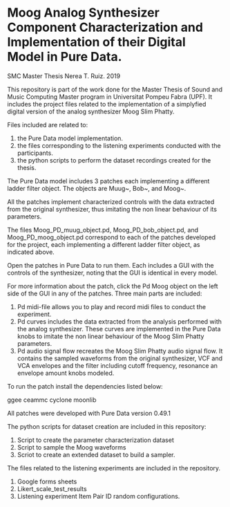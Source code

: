# Moog Analog Synthesizer Component Characterization and Implementation of their Digital Model in Pure Data.

SMC Master Thesis Nerea T. Ruiz. 2019

This repository is part of the work done for the Master Thesis of Sound and Music Computing Master program in Universitat Pompeu Fabra (UPF). It includes the project files related to the implementation of a simplyfied digital version of the analog synthesizer Moog Slim Phatty.

Files included are related to: 

1) the Pure Data model implementation.
2) the files corresponding to the listening experiments conducted with the participants. 
3) the python scripts to perform the dataset recordings created for the thesis.

The Pure Data model includes 3 patches each implementing a different ladder filter object. The objects are Muug~, Bob~, and Moog~. 

All the patches implement characterized controls with the data extracted from the original synthesizer, thus imitating the non linear behaviour of its parameters. 

The files Moog_PD_muug_object.pd, Moog_PD_bob_object.pd, and Moog_PD_moog_object.pd correspond to each of the patches developed for the project, each implementing a different ladder filter object, as indicated above. 

Open the patches in Pure Data to run them. Each includes a GUI with the controls of the synthesizer, noting that the GUI is identical in every model. 

For more information about the patch, click the Pd Moog object on the left side of the GUI in any of the patches. Three main parts are included:

1) Pd midi-file allows you to play and record midi files to conduct the experiment.
2) Pd curves includes the data extracted from the analysis performed with the analog synthesizer. These curves are implemented in the Pure Data knobs to imitate the non linear behaviour of the Moog Slim Phatty parameters.
3) Pd audio signal flow recreates the Moog Slim Phatty audio signal flow. It contains the sampled waveforms from the original synthesizer, VCF and VCA envelopes and the filter including cutoff frequency, resonance an envelope amount knobs modeled. 

To run the patch install the dependencies listed below: 

  ggee
  ceammc
  cyclone
  moonlib

All patches were developed with Pure Data version 0.49.1

The python scripts for dataset creation are included in this repository:

1) Script to create the parameter characterization dataset
2) Script to sample the Moog waveforms
3) Scriot to create an extended dataset to build a sampler.


The files related to the listening experiments are included in the repository. 

1) Google forms sheets
2) Likert_scale_test_results
3) Listening experiment Item Pair ID random configurations.

 
